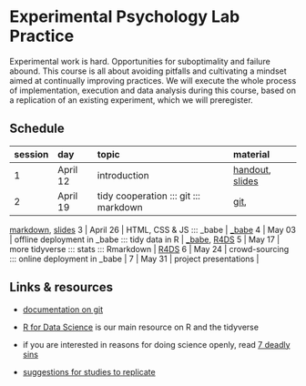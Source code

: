 # Experimental Psychology Lab Practice

Experimental work is hard. Opportunities for suboptimality and failure abound. This course is
all about avoiding pitfalls and cultivating a mindset aimed at continually improving
practices. We will execute the whole process of implementation, execution and data analysis
during this course, based on a replication of an existing experiment, which we will preregister.

## Schedule

session | day | topic | material
:--- | :--- | :--- | :---
1  | April 12 | introduction | [handout](handouts/01_intro.pdf), [slides](slides/01_RePOS_intro.pdf)
2  | April 19 | tidy cooperation ::: git ::: markdown | [git](https://git-scm.com/),
[markdown](https://guides.github.com/features/mastering-markdown/), [slides](slides/02_tidy_cooperation.pdf)
3  | April 26 | HTML, CSS & JS ::: \_babe | [\_babe](https://babe-project.github.io/babe_site/index.html)
4  | May 03 | offline deployment in \_babe ::: tidy data in R | [\_babe](https://babe-project.github.io/babe_site/index.html), [R4DS](http://r4ds.had.co.nz)
5  | May 17 | more tidyverse ::: stats ::: Rmarkdown | [R4DS](http://r4ds.had.co.nz)
6  | May 24 | crowd-sourcing ::: online deployment in \_babe | 
7  | May 31 |  project presentations | 

## Links & resources

- [documentation on git](https://git-scm.com/doc)

- [R for Data Science](http://r4ds.had.co.nz) is our main resource on R and the tidyverse

- if you are interested in reasons for doing science openly, read [7 deadly sins](https://press.princeton.edu/titles/10970.html)

- [suggestions for studies to replicate](docs/suggestions.html)
